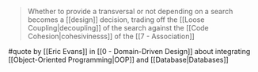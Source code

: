 > Whether to provide a transversal or not depending on a search becomes a [[design]] decision, trading off the [[Loose Coupling|decoupling]] of the search against the [[Code Cohesion|cohesivinesss]] of the [[7 - Association]]

#quote by [[Eric Evans]] in [[0 - Domain-Driven Design]] about integrating [[Object-Oriented Programming|OOP]] and [[Database|Databases]]